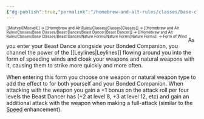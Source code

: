 ```yaml
---
{"dg-publish":true,"permalink":"/homebrew-and-alt-rules/classes/base-classes/beast-dancer/nature-forms/form-of-wind/"}
---
```


<sup><sup>[[Mistveil\|Mistveil]] → [[Homebrew and Alt Rules/Classes/Classes\|Classes]] → [[Homebrew and Alt Rules/Classes/Base Classes/Beast Dancer/Beast Dancer\|Beast Dancer]] → [[Homebrew and Alt Rules/Classes/Base Classes/Beast Dancer/Nature Forms/Nature Forms\|Nature Forms]] → Form of Wind</sup></sup>
As you enter your Beast Dance alongside your Bonded Companion, you channel the power of the [[Leylines\|Leylines]] flowing around you into the form of speeding winds and cloak your weapons and natural weapons with it, causing them to strike more quickly and more often.

When entering this form you choose one weapon or natural weapon type to add the effect to for both yourself and your Bonded Companion. When attacking with the weapon you gain a +1 bonus on the attack roll per four levels the Beast Dancer has (+2 at level 8, +3 at level 12, etc) and gain an additional attack with the weapon when making a full-attack (similar to the [Speed](https://www.d20pfsrd.com/magic-items/magic-weapons/magic-weapon-special-abilities/speed) enhancement). 